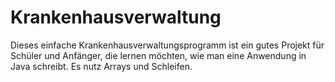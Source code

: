 # Krankenhausverwaltung
Dieses einfache Krankenhausverwaltungsprogramm ist ein gutes Projekt für Schüler und Anfänger, die lernen möchten, wie man eine Anwendung in Java schreibt. Es nutz Arrays und Schleifen.
